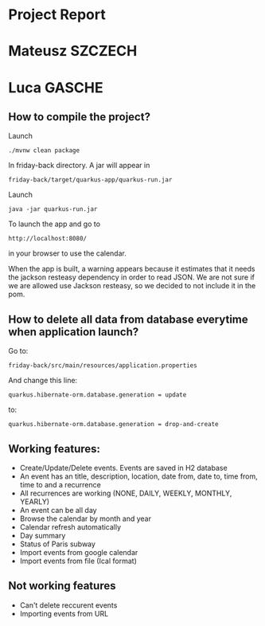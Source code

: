 # Project Report
# Mateusz SZCZECH
# Luca GASCHE

## How to compile the project?

Launch

```
./mvnw clean package
```

In friday-back directory. A jar will appear in

```
friday-back/target/quarkus-app/quarkus-run.jar
```

Launch

```
java -jar quarkus-run.jar
```

To launch the app and go to

```
http://localhost:8080/
```

in your browser to use the calendar.

When the app is built, a warning appears because it estimates that it needs the jackson resteasy dependency in order to read JSON.
We are not sure if we are allowed use Jackson resteasy, so we decided to not include it in the pom.

## How to delete all data from database everytime when application launch?

Go to:

```
friday-back/src/main/resources/application.properties
```

And change this line:

```
quarkus.hibernate-orm.database.generation = update
```

to:
```
quarkus.hibernate-orm.database.generation = drop-and-create
```

## Working features:
* Create/Update/Delete events. Events are saved in H2 database
* An event has an title, description, location, date from, date to, time from, time to and a recurrence
* All recurrences are working (NONE, DAILY, WEEKLY, MONTHLY, YEARLY)
* An event can be all day
* Browse the calendar by month and year
* Calendar refresh automatically
* Day summary
* Status of Paris subway
* Import events from google calendar
* Import events from file (Ical format)

## Not working features
* Can't delete reccurent events
* Importing events from URL
